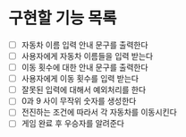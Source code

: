 # 구현할 기능 목록

- [ ] 자동차 이름 입력 안내 문구를 출력한다
- [ ] 사용자에게 자동차 이름들을 입력 받는다
- [ ] 이동 횟수에 대한 안내 문구를 출력한다
- [ ] 사용자에게 이동 횟수를 입력 받는다
- [ ] 잘못된 입력에 대해서 예외처리를 한다
- [ ] 0과 9 사이 무작위 숫자를 생성한다
- [ ] 전진하는 조건에 따라서 각 자동차를 이동시킨다
- [ ] 게임 완료 후 우승자를 알려준다
